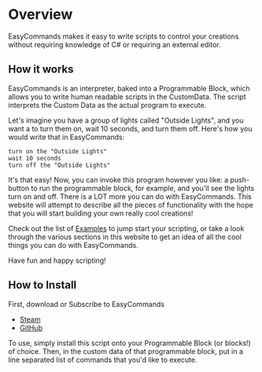 # Overview

EasyCommands makes it easy to write scripts to control your creations without requiring knowledge of C# or requiring an external editor.  

## How it works

EasyCommands is an interpreter, baked into a Programmable Block, which allows you to write human readable scripts in the CustomData.  The script interprets the Custom Data as the actual program to execute.

Let's imagine you have a group of lights called "Outside Lights", and you want a to turn them on, wait 10 seconds, and turn them off. Here's how you would write that in EasyCommands:

```
turn on the "Outside Lights"
wait 10 seconds
turn off the "Outside Lights"
```

It's that easy! Now, you can invoke this program however you like: a push-button to run the programmable block, for example, and you'll see the lights turn on and off. There is a LOT more you can do with EasyCommands. This website will attempt to describe all the pieces of functionality with the hope that you will start building your own really cool creations!

Check out the list of [Examples](https://spaceengineers.merlinofmines.com/EasyCommands/examples "Examples") to jump start your scripting, or take a look through the various sections in this website to get an idea of all the cool things you can do with EasyCommands. 

Have fun and happy scripting!

## How to Install
First, download or Subscribe to EasyCommands
* [Steam](https://steamcommunity.com/sharedfiles/filedetails/?id=2698315573)
* [GitHub](https://github.com/MerlinofMines/EasyCommands/releases)

To use, simply install this script onto your Programmable Block (or blocks!) of choice.  Then, in the custom data of that programmable block, put in a line separated list of commands that you'd like to execute.

